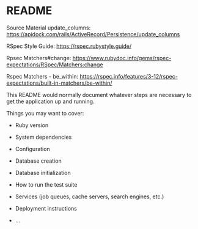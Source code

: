 # README

Source Material
update_columns: https://apidock.com/rails/ActiveRecord/Persistence/update_columns

RSpec Style Guide: https://rspec.rubystyle.guide/

Rpsec Matchers#change: https://www.rubydoc.info/gems/rspec-expectations/RSpec/Matchers:change

Rspec Matchers - be_within: https://rspec.info/features/3-12/rspec-expectations/built-in-matchers/be-within/

This README would normally document whatever steps are necessary to get the
application up and running.

Things you may want to cover:

* Ruby version

* System dependencies

* Configuration

* Database creation

* Database initialization

* How to run the test suite

* Services (job queues, cache servers, search engines, etc.)

* Deployment instructions

* ...
